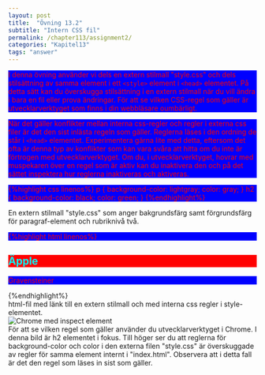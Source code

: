 ```yaml
---
layout: post
title:  "Övning 13.2"
subtitle: "Intern CSS fil"
permalink: /chapter113/assignment2/
categories: "Kapitel13"
tags: "answer"
---
```

I denna övning använder vi dels en extern stilmall "style.css" och dels stilsättning av samma element i ett `<style>` element i `<head>` elementet. På detta sätt kan du överskugga stilsättning i en extern stilmall när du vill ändra i bara en fil eller prova ändringar. För att se vilken CSS-regel som gäller är utvecklarverktyget som finns i din webbläsare oumbärligt.

När det gäller konflikter mellan interna css-regler och regler i externa css filer är det den sist inlästa regeln som gäller. Reglerna läses i den ordning de står i `<head>` elementet. Experimentera gärna lite med detta, eftersom det ofta är denna typ av konflikter som kan vara svåra att hitta om du inte är förtrogen med utvecklarverktyget. Om du, i utvecklarverktyget, hovrar med muspekaren över en regel som är aktiv kan du inaktivera den och på det sättet inspektera hur reglerna inaktiveras och aktiveras.

{%highlight css linenos%}
p {
  background-color: lightgray;
  color: gray;
}
h2 {
  background-color: black;
  color: green;
}
{%endhighlight%}
<figcaption>En extern stilmall "style.css" som anger bakgrundsfärg samt förgrundsfärg för paragraf-element och rubriknivå två.</figcaption>

{%highlight html linenos%}
<!DOCTYPE html>
<html lang="sv">
  <head>
    <title>Introduktion till HTML och CSS</title>
    <link rel="stylesheet" href="style.css">
    <style>
      p {
        background-color: blue;
        color: red;
      }
      h2 {
        background-color: red;
        color: cyan;
      }
    </style>
    <meta charset="utf-8">
  </head>
  <body>
    <article>
        <h2>Äpple</h2>
        <p>Gravensteiner</p>
    </article>
  </body>
</html>
{%endhighlight%}
<figcaption>html-fil med länk till en extern stilmall och med interna css regler i style-elementet.</figcaption>



<img src="{{ site.url | append:site.baseurl}}/assets/images/chapter13-assignment2.PNG" alt="Chrome med inspect element"/>
<figcaption>För att se vilken regel som gäller använder du utvecklarverktyget i Chrome. I denna bild är h2 elementet i fokus. Till höger ser du att reglerna för background-color och color i den externa filen "style.css" är överskuggade av regler för samma element internt i "index.html". Observera att i detta fall är det den regel som läses in sist som gäller.</figcaption>
